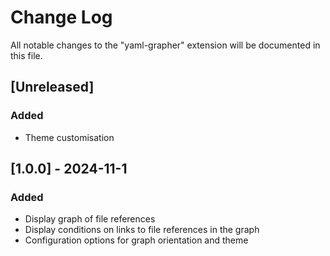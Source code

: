 # Change Log

All notable changes to the "yaml-grapher" extension will be documented in this file.

## [Unreleased]

### Added
- Theme customisation

## [1.0.0] - 2024-11-1

### Added

- Display graph of file references
- Display conditions on links to file references in the graph
- Configuration options for graph orientation and theme
